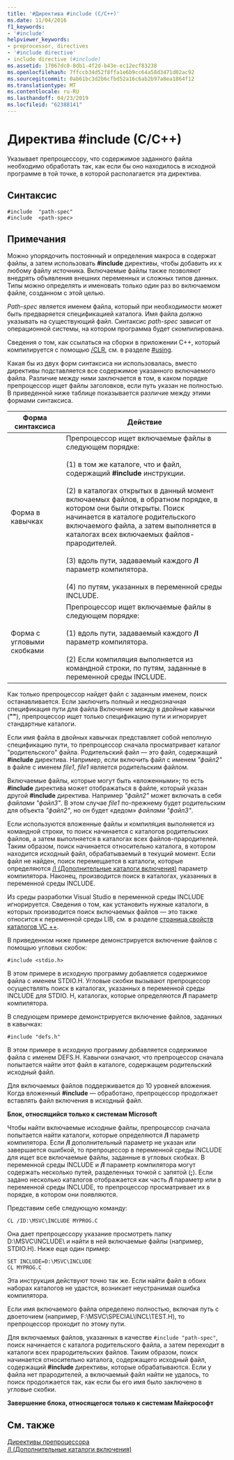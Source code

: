 ```yaml
---
title: '#Директива #include (C/C++)'
ms.date: 11/04/2016
f1_keywords:
- '#include'
helpviewer_keywords:
- preprocessor, directives
- '#include directive'
- include directive (#include)
ms.assetid: 17067dc0-8db1-4f2d-b43e-ec12ecf83238
ms.openlocfilehash: 7ffccb34d52f8ffa1e6b9cc64a58d3471d02ac92
ms.sourcegitcommit: 0ab61bc3d2b6cfbd52a16c6ab2b97a8ea1864f12
ms.translationtype: MT
ms.contentlocale: ru-RU
ms.lasthandoff: 04/23/2019
ms.locfileid: "62388141"
---
```

# <a name="include-directive-cc"></a>Директива #include (C/C++)

Указывает препроцессору, что содержимое заданного файла необходимо обработать так, как если бы оно находилось в исходной программе в той точке, в которой располагается эта директива.

## <a name="syntax"></a>Синтаксис

```
#include  "path-spec"
#include  <path-spec>
```

## <a name="remarks"></a>Примечания

Можно упорядочить постоянный и определения макроса в содержат файлы, а затем использовать **#include** директивы, чтобы добавить их к любому файлу источника. Включаемые файлы также позволяют внедрять объявления внешних переменных и сложных типов данных. Типы можно определять и именовать только один раз во включаемом файле, созданном с этой целью.

*Path-spec* является именем файла, который при необходимости может быть предваряется спецификацией каталога. Имя файла должно указывать на существующий файл. Синтаксис *path-spec* зависит от операционной системы, на котором программа будет скомпилирована.

Сведения о том, как ссылаться на сборки в приложении C++, который компилируется с помощью [/CLR](../build/reference/clr-common-language-runtime-compilation.md), см. в разделе [#using](../preprocessor/hash-using-directive-cpp.md).

Какая бы из двух форм синтаксиса ни использовалась, вместо директивы подставляется все содержимое указанного включаемого файла. Различие между ними заключается в том, в каком порядке препроцессор ищет файлы заголовков, если путь указан не полностью. В приведенной ниже таблице показывается различие между этими формами синтаксиса.

|Форма синтаксиса|Действие|
|---|------------|
|Форма в кавычках|Препроцессор ищет включаемые файлы в следующем порядке:<br/><br/> (1) в том же каталоге, что и файл, содержащий **#include** инструкции.<br/><br/> (2) в каталогах открытых в данный момент включаемых файлов, в обратном порядке, в котором они были открыты. Поиск начинается в каталоге родительского включаемого файла, а затем выполняется в каталогах всех включаемых файлов-прародителей.<br/><br/> (3) вдоль пути, задаваемый каждого **/I** параметр компилятора.<br/><br/> (4) по путям, указанных в переменной среды INCLUDE.|
|Форма с угловыми скобками|Препроцессор ищет включаемые файлы в следующем порядке:<br/><br/> (1) вдоль пути, задаваемый каждого **/I** параметр компилятора.<br/><br/> (2) Если компиляция выполняется из командной строки, по путям, заданные в переменной среды INCLUDE.|

Как только препроцессор найдет файл с заданным именем, поиск останавливается. Если заключить полный и неоднозначная спецификация пути для файла Включение между в двойные кавычки (**""**), препроцессор ищет только спецификацию пути и игнорирует стандартные каталоги.

Если имя файла в двойных кавычках представляет собой неполную спецификацию пути, то препроцессор сначала просматривает каталог "родительского" файла. Родительский файл — это файл, содержащий **#include** директива. Например, если включить файл с именем *"файл2"* в файле с именем *file1*, *file1* является родительским файлом.

Включаемые файлы, которые могут быть «вложенными»; то есть **#include** директива может отображаться в файле, который указан другой **#include** директива. Например *"файл2"* может включать в себя *файлами "файл3"*. В этом случае *file1* по-прежнему будет родительским для объекта *"файл2"*, но он будет «дедом» *файлами "файл3"*.

Если используются вложенные файлы и компиляция выполняется из командной строки, то поиск начинается с каталогов родительских файлов, а затем выполняется в каталогах всех файлов-прародителей. Таким образом, поиск начинается относительно каталога, в котором находится исходный файл, обрабатываемый в текущий момент. Если файл не найден, поиск перемещается в каталоги, которые определяются [/I (Дополнительные каталоги включения)](../build/reference/i-additional-include-directories.md) параметр компилятора. Наконец, производится поиск в каталогах, указанных в переменной среды INCLUDE.

Из среды разработки Visual Studio в переменной среды INCLUDE игнорируется. Сведения о том, как установить нужные каталоги, в которых производится поиск включаемых файлов — это также относится к переменной среды LIB, см. в разделе [страница свойств каталогов VC ++](../build/reference/vcpp-directories-property-page.md).

В приведенном ниже примере демонстрируется включение файлов с помощью угловых скобок:

```
#include <stdio.h>
```

В этом примере в исходную программу добавляется содержимое файла с именем STDIO.H. Угловые скобки вызывают препроцессор осуществлять поиск в каталогах, указанных в переменной среды INCLUDE для STDIO. H, каталогах, которые определяются **/I** параметр компилятора.

В следующем примере демонстрируется включение файлов, заданных в кавычках:

```
#include "defs.h"
```

В этом примере в исходную программу добавляется содержимое файла с именем DEFS.H. Кавычки означают, что препроцессор сначала попытается найти этот файл в каталоге, содержащем родительский исходный файл.

Для включаемых файлов поддерживается до 10 уровней вложения. Когда вложенный **#include** — обработано, препроцессор продолжает вставлять файл включения в исходный файл.

**Блок, относящийся только к системам Microsoft**

Чтобы найти включаемые исходные файлы, препроцессор сначала попытается найти каталоги, которые определяются **/I** параметр компилятора. Если **/I** дополнительный параметр не указан или завершается ошибкой, то препроцессор в переменной среды INCLUDE для ищет все включаемые файлы, заданные в угловых скобках. В переменной среды INCLUDE и **/I** параметр компилятора могут содержать несколько путей, разделенных точкой с запятой (**;**). Если задано несколько каталогов отображается как часть **/I** параметр или в переменной среды INCLUDE, то препроцессор просматривает их в порядке, в котором они появляются.

Представим себе следующую команду:

```
CL /ID:\MSVC\INCLUDE MYPROG.C
```

Она дает препроцессору указание просмотреть папку D:\MSVC\INCLUDE\ и найти в ней включаемые файлы (например, STDIO.H). Ниже еще один пример:

```
SET INCLUDE=D:\MSVC\INCLUDE
CL MYPROG.C
```

Эта инструкция действуют точно так же. Если найти файл в обоих наборах каталогов не удастся, возникает неустранимая ошибка компилятора.

Если имя включаемого файла определено полностью, включая путь с двоеточием (например, F:\MSVC\SPECIAL\INCL\TEST.H), то препроцессор проходит по этому пути.

Для включаемых файлов, указанных в качестве `#include "path-spec"`, поиск начинается с каталога родительского файла, а затем переходит в каталоги всех прародительских файлов. Таким образом, поиск начинается относительно каталога, содержащего исходный файл, содержащий **#include** директивы, которые обрабатываются. Если у файла нет прародителей, а включаемый файл найти не удалось, то поиск продолжается так, как если бы его имя было заключено в угловые скобки.

**Завершение блока, относящегося только к системам Майкрософт**

## <a name="see-also"></a>См. также

[Директивы препроцессора](../preprocessor/preprocessor-directives.md)<br/>
[/I (Дополнительные каталоги включения)](../build/reference/i-additional-include-directories.md)<br/>
